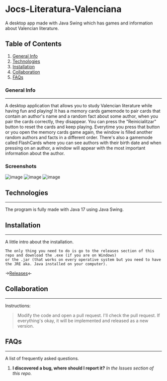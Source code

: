 # Jocs-Literatura-Valenciana
A desktop app made with Java Swing which has games and information about Valencian literature.

## Table of Contents
1. [General Info](#general-info)
2. [Technologies](#technologies)
3. [Installation](#installation)
4. [Collaboration](#collaboration)
5. [FAQs](#faqs)
### General Info
***
A desktop application that allows you to study Valencian literature while having fun and playing! 
It has a memory cards gamemode to pair cards that contain an author's name and a random fact about some author, when you pair the cards correctly, they disappear. 
You can press the "Reinicialitzar" button to reset the cards and keep playing.
Everytime you press that button or you open the memory cards game again, the window is filled another random authors and facts in a different order.
There's also a gamemode called FlashCards where you can see authors with their birth date and when pressing on an author, 
a window will appear with the most important information about the author.
### Screenshots
![image](https://user-images.githubusercontent.com/50650626/235442034-9d39625e-6d4b-41c0-8f65-4fe364f240b1.png)
![image](https://user-images.githubusercontent.com/50650626/235442150-b08c3382-52c7-4770-ba8d-42db30cf463f.png)
![image](https://user-images.githubusercontent.com/50650626/235442262-0431fc12-8726-443d-a567-f39a5f71b62d.png)

## Technologies
***
The program is fully made with Java 17 using Java Swing.
## Installation
***
A little intro about the installation.
```
The only thing you need to do is go to the releases section of this repo and download the .exe (if you are on Windows) 
or the .jar (that works on every operative system but you need to have the JRE aka. Java installed on your computer).
```
->[Releases](https://github.com/theabdel572/Jocs-Literatura-Valenciana/releases)<-
## Collaboration
***
Instructions:
> Modify the code and open a pull request.
> I'll check the pull request.
> If everything's okay, it will be implemented and released as a new version.
## FAQs
***
A list of frequently asked questions.
1. **I discovered a bug, where should I report it?**
_In the Issues section of this repo._ 

<!--- Example formats of questions.
2. __Second question in bold__ 
To answer this question we use an unordered list:
* First point
* Second Point
* Third point
3. **Third question in bold**
Answer of the third question with *italic words*.
4. **Fourth question in bold**
| Headline 1 in the tablehead | Headline 2 in the tablehead | Headline 3 in the tablehead |
|:--------------|:-------------:|--------------:|
| text-align left | text-align center | text-align right |
-->
